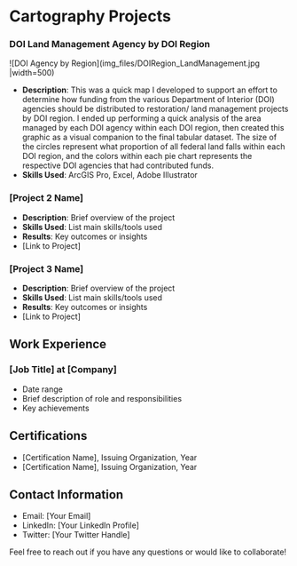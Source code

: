 # Cartography Projects

### DOI Land Management Agency by DOI Region
![DOI Agency by Region](img_files/DOIRegion_LandManagement.jpg |width=500)
- **Description**: This was a quick map I developed to support an effort to determine how funding from the various Department of Interior (DOI) agencies should be distributed to restoration/ land management projects by DOI region. I ended up performing a quick analysis of the area managed by each DOI agency within each DOI region, then created this graphic as a visual companion to the final tabular dataset. The size of the circles represent what proportion of all federal land falls within each DOI region, and the colors within each pie chart represents the respective DOI agencies that had contributed funds. 
- **Skills Used**: ArcGIS Pro, Excel, Adobe Illustrator

### [Project 2 Name]
- **Description**: Brief overview of the project
- **Skills Used**: List main skills/tools used
- **Results**: Key outcomes or insights
- [Link to Project]

### [Project 3 Name]
- **Description**: Brief overview of the project
- **Skills Used**: List main skills/tools used
- **Results**: Key outcomes or insights
- [Link to Project]

## Work Experience
### [Job Title] at [Company]
- Date range
- Brief description of role and responsibilities
- Key achievements

## Certifications
- [Certification Name], Issuing Organization, Year
- [Certification Name], Issuing Organization, Year

## Contact Information
- Email: [Your Email]
- LinkedIn: [Your LinkedIn Profile]
- Twitter: [Your Twitter Handle]

Feel free to reach out if you have any questions or would like to collaborate!

